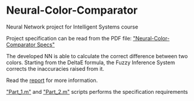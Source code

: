 # Neural-Color-Comparator

Neural Network project for Intelligent Systems course

Project specification can be read from the PDF file: [ "Neural-Color-Comparator Specs"](https://github.com/linofex/Neural-Color-Comparator/blob/master/Neural-Color-Comparator%20Specs.pdf)

The developed NN is able to calculate the correct difference between two colors. Starting from the DeltaE formula, the Fuzzy Inference System corrects the inaccuracies raised from it.

Read the [report](https://github.com/linofex/Neural-Color-Comparator/blob/master/report.pdf)
for more information.

 ["Part_1.m"](https://github.com/linofex/Neural-Color-Comparator/blob/master/Part_1.m) and  ["Part_2.m"](https://github.com/linofex/Neural-Color-Comparator/blob/master/Part_2.m)
scripts performs the specification requirements






